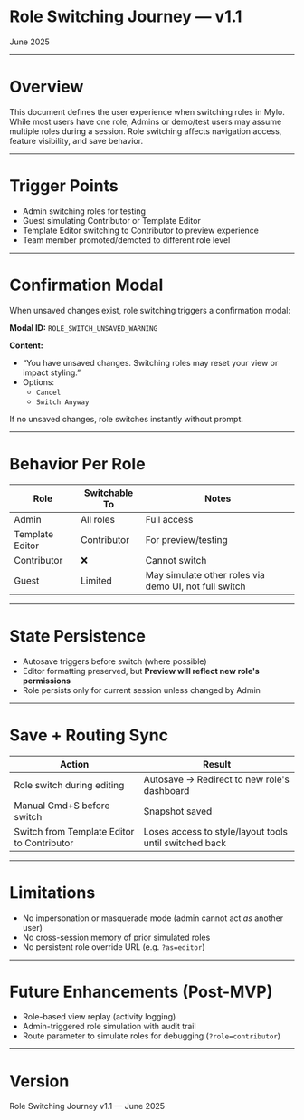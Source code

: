 # Role Switching Journey — v1.1

June 2025

---

# Overview

This document defines the user experience when switching roles in Mylo. While most users have one role, Admins or demo/test users may assume multiple roles during a session. Role switching affects navigation access, feature visibility, and save behavior.

---

# Trigger Points

- Admin switching roles for testing
- Guest simulating Contributor or Template Editor
- Template Editor switching to Contributor to preview experience
- Team member promoted/demoted to different role level

---

# Confirmation Modal

When unsaved changes exist, role switching triggers a confirmation modal:

**Modal ID:** `ROLE_SWITCH_UNSAVED_WARNING`

**Content:**
- “You have unsaved changes. Switching roles may reset your view or impact styling.”
- Options:
  - `Cancel`
  - `Switch Anyway`

If no unsaved changes, role switches instantly without prompt.

---

# Behavior Per Role

| Role | Switchable To | Notes |
|------|---------------|-------|
| Admin | All roles | Full access |
| Template Editor | Contributor | For preview/testing |
| Contributor | ❌ | Cannot switch |
| Guest | Limited | May simulate other roles via demo UI, not full switch |

---

# State Persistence

- Autosave triggers before switch (where possible)
- Editor formatting preserved, but **Preview will reflect new role's permissions**
- Role persists only for current session unless changed by Admin

---

# Save + Routing Sync

| Action | Result |
|--------|--------|
| Role switch during editing | Autosave → Redirect to new role's dashboard |
| Manual Cmd+S before switch | Snapshot saved |
| Switch from Template Editor to Contributor | Loses access to style/layout tools until switched back |

---

# Limitations

- No impersonation or masquerade mode (admin cannot act *as* another user)
- No cross-session memory of prior simulated roles
- No persistent role override URL (e.g. `?as=editor`)

---

# Future Enhancements (Post-MVP)

- Role-based view replay (activity logging)
- Admin-triggered role simulation with audit trail
- Route parameter to simulate roles for debugging (`?role=contributor`)

---

# Version

Role Switching Journey v1.1 — June 2025

